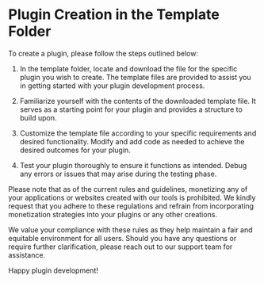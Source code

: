 # Plugin Creation in the Template Folder

To create a plugin, please follow the steps outlined below:

1. In the template folder, locate and download the file for the specific plugin you wish to create. The template files are provided to assist you in getting started with your plugin development process.

2. Familiarize yourself with the contents of the downloaded template file. It serves as a starting point for your plugin and provides a structure to build upon.

3. Customize the template file according to your specific requirements and desired functionality. Modify and add code as needed to achieve the desired outcomes for your plugin.

4. Test your plugin thoroughly to ensure it functions as intended. Debug any errors or issues that may arise during the testing phase.

Please note that as of the current rules and guidelines, monetizing any of your applications or websites created with our tools is prohibited. We kindly request that you adhere to these regulations and refrain from incorporating monetization strategies into your plugins or any other creations.

We value your compliance with these rules as they help maintain a fair and equitable environment for all users. Should you have any questions or require further clarification, please reach out to our support team for assistance.

Happy plugin development!